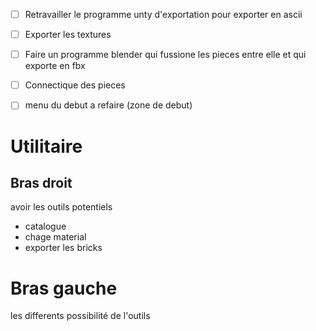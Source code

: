 * [ ] Retravailler le programme unty d'exportation pour exporter en ascii
* [ ] Exporter les textures
* [ ] Faire un programme blender qui fussione les pieces entre elle et qui exporte en fbx
* [ ] Connectique des pieces
* [ ] menu du debut a refaire (zone de debut)


# Utilitaire

## Bras droit

avoir les outils potentiels

- catalogue
- chage material
- exporter les bricks

# Bras gauche

les differents possibilité de l'outils
